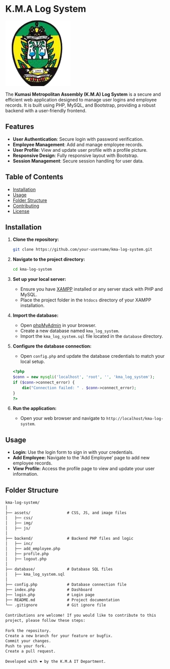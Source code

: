 # K.M.A Log System

![KMA Logo](assets/img/logo_kma.png)

The **Kumasi Metropolitan Assembly (K.M.A) Log System** is a secure and efficient web application designed to manage user logins and employee records. It is built using PHP, MySQL, and Bootstrap, providing a robust backend with a user-friendly frontend.

## Features

- **User Authentication**: Secure login with password verification.
- **Employee Management**: Add and manage employee records.
- **User Profile**: View and update user profile with a profile picture.
- **Responsive Design**: Fully responsive layout with Bootstrap.
- **Session Management**: Secure session handling for user data.

## Table of Contents

- [Installation](#installation)
- [Usage](#usage)
- [Folder Structure](#folder-structure)
- [Contributing](#contributing)
- [License](#license)

## Installation

1. **Clone the repository:**

    ```bash
    git clone https://github.com/your-username/kma-log-system.git
    ```

2. **Navigate to the project directory:**

    ```bash
    cd kma-log-system
    ```

3. **Set up your local server:**

    - Ensure you have [XAMPP](https://www.apachefriends.org/index.html) installed or any server stack with PHP and MySQL.
    - Place the project folder in the `htdocs` directory of your XAMPP installation.

4. **Import the database:**

    - Open [phpMyAdmin](http://localhost/phpmyadmin) in your browser.
    - Create a new database named `kma_log_system`.
    - Import the `kma_log_system.sql` file located in the `database` directory.

5. **Configure the database connection:**

    - Open `config.php` and update the database credentials to match your local setup.

    ```php
    <?php
    $conn = new mysqli('localhost', 'root', '', 'kma_log_system');
    if ($conn->connect_error) {
        die("Connection failed: " . $conn->connect_error);
    }
    ?>
    ```

6. **Run the application:**

    - Open your web browser and navigate to `http://localhost/kma-log-system`.

## Usage

- **Login:** Use the login form to sign in with your credentials.
- **Add Employee:** Navigate to the 'Add Employee' page to add new employee records.
- **View Profile:** Access the profile page to view and update your user information.

## Folder Structure

```plaintext
kma-log-system/
│
├── assets/                # CSS, JS, and image files
│   ├── css/
│   ├── img/
│   ├── js/
│
├── backend/               # Backend PHP files and logic
│   ├── inc/
│   ├── add_employee.php
│   ├── profile.php
│   ├── logout.php
│
├── database/              # Database SQL files
│   ├── kma_log_system.sql
│
├── config.php             # Database connection file
├── index.php              # Dashboard
├── login.php              # Login page
├── README.md              # Project documentation
└── .gitignore             # Git ignore file

Contributions are welcome! If you would like to contribute to this project, please follow these steps:

Fork the repository.
Create a new branch for your feature or bugfix.
Commit your changes.
Push to your fork.
Create a pull request.

Developed with ❤️ by the K.M.A IT Department.
